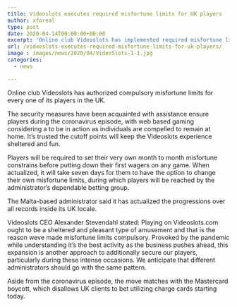 ```yaml
---
title: Videoslots executes required misfortune limits for UK players
author: xforeal 
type: post
date: 2020-04-14T00:00:00+00:00
excerpt: 'Online club Videoslots has implemented required misfortune limits for every one of its players in the UK '
url: /videoslots-executes-required-misfortune-limits-for-uk-players/
image : images/news/2020/04/VideoSlots-1-1.jpg
categories:
  - news

---
```

Online club Videoslots has authorized compulsory misfortune limits for every one of its players in the UK. 

The security measures have been acquainted with assistance ensure players during the coronavirus episode, with web based gaming considering a to be in action as individuals are compelled to remain at home. It&#8217;s trusted the cutoff points will keep the Videoslots experience sheltered and fun. 

Players will be required to set their very own month to month misfortune constrains before putting down their first wagers on any game. When actualized, it will take seven days for them to have the option to change their own misfortune limits, during which players will be reached by the administrator&#8217;s dependable betting group. 

The Malta-based administrator said it has actualized the progressions over all records inside its UK locale. 

Videoslots CEO Alexander Stevendahl stated: Playing on Videoslots.com ought to be a sheltered and pleasant type of amusement and that is the reason weve made misfortune limits compulsory. Provoked by the pandemic while understanding it&#8217;s the best activity as the business pushes ahead, this expansion is another approach to additionally secure our players, particularly during these intense occasions. We anticipate that different administrators should go with the same pattern. 

Aside from the coronavirus episode, the move matches with the Mastercard boycott, which disallows UK clients to bet utilizing charge cards starting today.